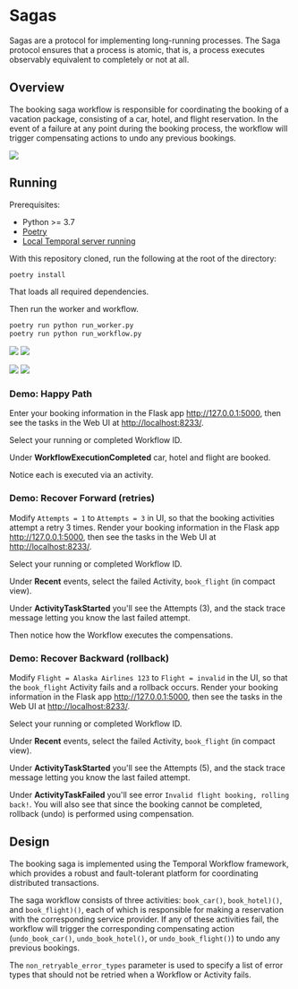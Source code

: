 # Sagas

Sagas are a protocol for implementing long-running processes. The Saga protocol ensures that a process is atomic, that is, a process executes observably equivalent to completely or not at all.

## Overview

The booking saga workflow is responsible for coordinating the booking of a vacation package, consisting of a car, hotel, and flight reservation. In the event of a failure at any point during the booking process, the workflow will trigger compensating actions to undo any previous bookings.

![](static/booking-saga.png)

## Running

Prerequisites:

- Python >= 3.7
- [Poetry](https://python-poetry.org)
- [Local Temporal server running](https://docs.temporal.io/application-development/foundations#run-a-development-cluster)

With this repository cloned, run the following at the root of the directory:

```bash
poetry install
```
That loads all required dependencies.

Then run the worker and workflow.

```bash
poetry run python run_worker.py
poetry run python run_workflow.py
```

![](static/webui_success.png)
![](static/success.gif)

![](stat/../static/webui_failure.png)
![](static/failure.gif)

### Demo: Happy Path
Enter your booking information in the Flask app <http://127.0.0.1:5000>, then see the tasks in the Web UI at <http://localhost:8233/>.

Select your running or completed Workflow ID.

Under **WorkflowExecutionCompleted** car, hotel and flight are booked.

Notice each is executed via an activity.

### Demo: Recover Forward (retries)

Modify `Attempts = 1` to `Attempts = 3` in UI, so that the booking activities attempt a retry 3 times.
Render your booking information in the Flask app <http://127.0.0.1:5000>, then see the tasks in the Web UI at <http://localhost:8233/>.

Select your running or completed Workflow ID.

Under **Recent** events, select the failed Activity, `book_flight` (in compact view).

Under **ActivityTaskStarted** you'll see the Attempts (3), and the stack trace message letting you know the last failed attempt.

Then notice how the Workflow executes the compensations.

### Demo: Recover Backward (rollback)

Modify `Flight = Alaska Airlines 123` to `Flight = invalid` in the UI, so that the `book_flight` Activity fails and a rollback occurs. 
Render your booking information in the Flask app <http://127.0.0.1:5000>, then see the tasks in the Web UI at <http://localhost:8233/>.

Select your running or completed Workflow ID.

Under **Recent** events, select the failed Activity, `book_flight` (in compact view).

Under **ActivityTaskStarted** you'll see the Attempts (5), and the stack trace message letting you know the last failed attempt.

Under **ActivityTaskFailed** you'll see error `Invalid flight booking, rolling back!`. You will also see that since the booking cannot be completed, rollback (undo) is performed using compensation.

## Design

The booking saga is implemented using the Temporal Workflow framework, which provides a robust and fault-tolerant platform for coordinating distributed transactions.

The saga workflow consists of three activities: `book_car()`, `book_hotel)()`, and `book_flight)()`, each of which is responsible for making a reservation with the corresponding service provider. If any of these activities fail, the workflow will trigger the corresponding compensating action (`undo_book_car()`, `undo_book_hotel()`, or `undo_book_flight()`) to undo any previous bookings.

The `non_retryable_error_types` parameter is used to specify a list of error types that should not be retried when a Workflow or Activity fails.
